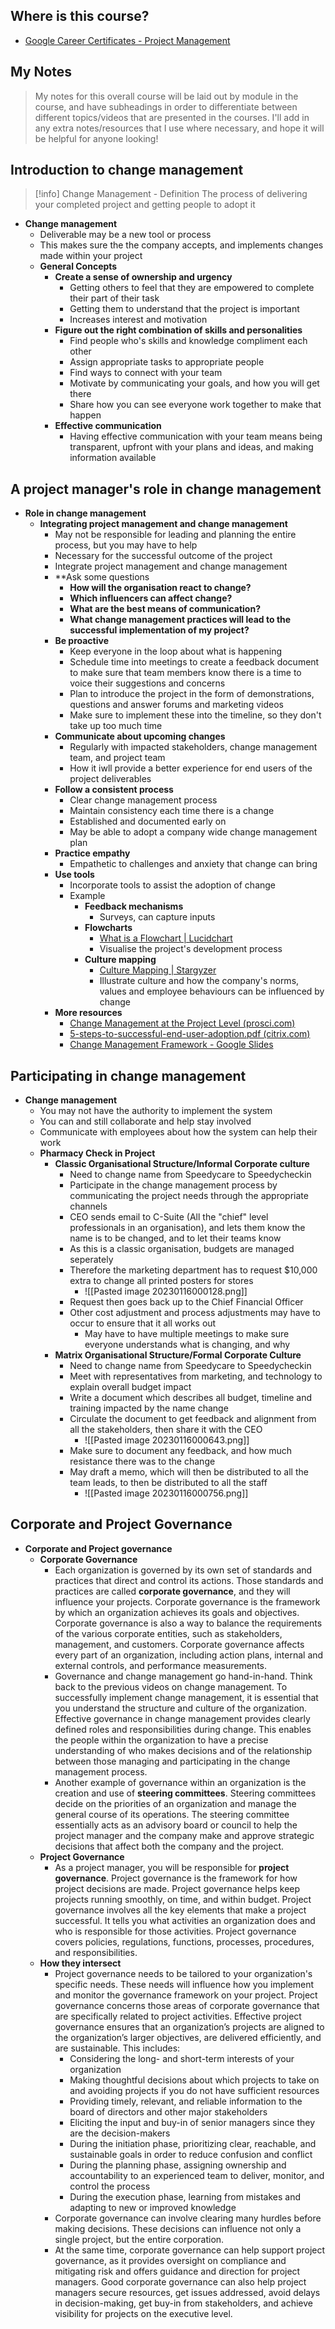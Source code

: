 ## Where is this course?
- [Google Career Certificates - Project Management](https://www.coursera.org/professional-certificates/google-project-management)

## My Notes
> My notes for this overall course will be laid out by module in the course, and have subheadings in order to differentiate between different topics/videos that are presented in the courses. I'll add in any extra notes/resources that I use where necessary, and hope it will be helpful for anyone looking!


## Introduction to change management
> [!info] Change Management - Definition
> The process of delivering your completed project and getting people to adopt it
- **Change management**
	- Deliverable may be a new tool or process
	- This makes sure the the company accepts, and implements changes made within your project
	- **General Concepts**
		- **Create a sense of ownership and urgency**
			- Getting others to feel that they are empowered to complete their part of their task
			- Getting them to understand that the project is important
			- Increases interest and motivation
		- **Figure out the right combination of skills and personalities**
			- Find people who's skills and knowledge compliment each other
			- Assign appropriate tasks to appropriate people
			- Find ways to connect with your team
			- Motivate by communicating your goals, and how you will get there
			- Share how you can see everyone work together to make that happen
		- **Effective communication**
			- Having effective communication with your team means being transparent, upfront with your plans and ideas, and making information available

## A project manager's role in change management
- **Role in change management**
	- **Integrating project management and change management**
		- May not be responsible for leading and planning the entire process, but you may have to help
		- Necessary for the successful outcome of the project
		- Integrate project management and change management
		- **Ask some questions
			- **How will the organisation react to change?**
			- **Which influencers can affect change?**
			- **What are the best means of communication?**
			- **What change management practices will lead to the successful implementation of my project?**
		- **Be proactive**
			- Keep everyone in the loop about what is happening
			- Schedule time into meetings to create a feedback document to make sure that team members know there is a time to voice their suggestions and concerns
			- Plan to introduce the project in the form of demonstrations, questions and answer forums and marketing videos
			- Make sure to implement these into the timeline, so they don't take up too much time
		- **Communicate about upcoming changes**
			- Regularly with impacted stakeholders, change management team, and project team
			- How it iwll provide a better experience for end users of the project deliverables
		- **Follow a consistent process**
			- Clear change management process
			- Maintain consistency each time there is a change
			- Established and documented early on
			- May be able to adopt a company wide change management plan
		- **Practice empathy**
			- Empathetic to challenges and anxiety that change can bring
		- **Use tools**
			- Incorporate tools to assist the adoption of change
			- Example
				- **Feedback mechanisms**
					- Surveys, can capture inputs
				- **Flowcharts**
					- [What is a Flowchart | Lucidchart](https://www.lucidchart.com/pages/what-is-a-flowchart-tutorial)
					- Visualise the project's development process
				- **Culture mapping**
					- [Culture Mapping | Stargyzer](https://www.strategyzer.com/blog/posts/2015/10/13/the-culture-map-a-systematic-intentional-tool-for-designing-great-company-culture)
					- Illustrate culture and how the company's norms, values and employee behaviours can be influenced by change
		- **More resources**
			- [Change Management at the Project Level (prosci.com)](https://www.prosci.com/resources/articles/change-management-at-the-project-level)
			- [5-steps-to-successful-end-user-adoption.pdf (citrix.com)](https://www.citrix.com/content/dam/citrix/en_us/documents/reference-material/5-steps-to-successful-end-user-adoption.pdf)
			- [Change Management Framework - Google Slides](https://docs.google.com/presentation/d/1YMVERX1vBsknCjbCtsKFmHgWWZxFcO5A3urvWbWXKbs/template/preview?resourcekey=0-_V7hj-KwQu75EI2Y9qpsTw)

## Participating in change management
- **Change management**
	- You may not have the authority to implement the system
	- You can and still collaborate and help stay involved
	- Communicate with employees about how the system can help their work
	- **Pharmacy Check in Project**
		- **Classic Organisational Structure/Informal Corporate culture**
			- Need to change name from Speedycare to Speedycheckin
			- Participate in the change management process by communicating the project needs through the appropriate channels
			- CEO sends email to C-Suite (All the "chief" level professionals in an organisation), and lets them know the name is to be changed, and to let their teams know
			- As this is a classic organisation, budgets are managed seperately
			- Therefore the marketing department has to request $10,000 extra to change all printed posters for stores
				- ![[Pasted image 20230116000128.png]]
			- Request then goes back up to the Chief Financial Officer
			- Other cost adjustment and process adjustments may have to occur to ensure that it all works out
				- May have to have multiple meetings to make sure everyone understands what is changing, and why
		- **Matrix Organisational Structure/Formal Corporate Culture**
			- Need to change name from Speedycare to Speedycheckin
			- Meet with representatives from marketing, and technology to explain overall budget impact
			- Write a document which describes all budget, timeline and training impacted by the name change
			- Circulate the document to get feedback and alignment from all the stakeholders, then share it with the CEO
				- ![[Pasted image 20230116000643.png]]
			- Make sure to document any feedback, and how much resistance there was to the change
			- May draft a memo, which will then be distributed to all the team leads, to then be distributed to all the staff
				- ![[Pasted image 20230116000756.png]]

## Corporate and Project Governance
- **Corporate and Project governance**
	- **Corporate Governance**
		- Each organization is governed by its own set of standards and practices that direct and control its actions. Those standards and practices are called **corporate governance**, and they will influence your projects. Corporate governance is the framework by which an organization achieves its goals and objectives. Corporate governance is also a way to balance the requirements of the various corporate entities, such as stakeholders, management, and customers. Corporate governance affects every part of an organization, including action plans, internal and external controls, and performance measurements.
		- Governance and change management go hand-in-hand. Think back to the previous videos on change management. To successfully implement change management, it is essential that you understand the structure and culture of the organization. Effective governance in change management provides clearly defined roles and responsibilities during change. This enables the people within the organization to have a precise understanding of who makes decisions and of the relationship between those managing and participating in the change management process.
		- Another example of governance within an organization is the creation and use of **steering committees**. Steering committees decide on the priorities of an organization and manage the general course of its operations. The steering committee essentially acts as an advisory board or council to help the project manager and the company make and approve strategic decisions that affect both the company and the project.
	- **Project Governance**
		- As a project manager, you will be responsible for **project governance**. Project governance is the framework for how project decisions are made. Project governance helps keep projects running smoothly, on time, and within budget. Project governance involves all the key elements that make a project successful. It tells you what activities an organization does and who is responsible for those activities. Project governance covers policies, regulations, functions, processes, procedures, and responsibilities.
	- **How they intersect**
		- Project governance needs to be tailored to your organization's specific needs. These needs will influence how you implement and monitor the governance framework on your project. Project governance concerns those areas of corporate governance that are specifically related to project activities. Effective project governance ensures that an organization’s projects are aligned to the organization’s larger objectives, are delivered efficiently, and are sustainable. This includes:
			- Considering the long- and short-term interests of your organization
			- Making thoughtful decisions about which projects to take on and avoiding projects if you do not have sufficient resources
			- Providing timely, relevant, and reliable information to the board of directors and other major stakeholders 
			- Eliciting the input and buy-in of senior managers since they are the decision-makers 
			- During the initiation phase, prioritizing clear, reachable, and sustainable goals in order to reduce confusion and conflict
			- During the planning phase, assigning ownership and accountability to an experienced team to deliver, monitor, and control the process 
			- During the execution phase, learning from mistakes and adapting to new or improved knowledge
		- Corporate governance can involve clearing many hurdles before making decisions. These decisions can influence not only a single project, but the entire corporation. 
		- At the same time, corporate governance can help support project governance, as it provides oversight on compliance and mitigating risk and offers guidance and direction for project managers. Good corporate governance can also help project managers secure resources, get issues addressed, avoid delays in decision-making, get buy-in from stakeholders, and achieve visibility for projects on the executive level.


